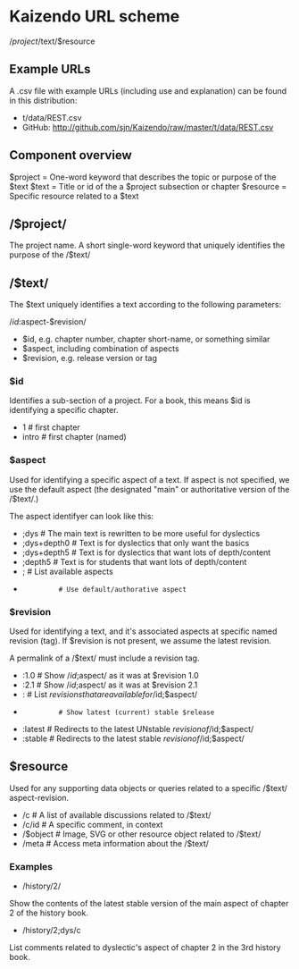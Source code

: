 # Kaizendo URL scheme

/$project/$text/$resource

## Example URLs

A .csv file with example URLs (including use and explanation) can be found in this distribution:

* t/data/REST.csv
* GitHub: http://github.com/sjn/Kaizendo/raw/master/t/data/REST.csv


## Component overview

$project  = One-word keyword that describes the topic or purpose of the $text
$text     = Title or id of the a $project subsection or chapter
$resource = Specific resource related to a $text


## /$project/

The project name. A short single-word keyword that uniquely identifies the purpose of the /$text/ 


## /$text/

The $text uniquely identifies a text according to the following parameters:

/$id:$aspect-$revision/

* $id, e.g. chapter number, chapter short-name, or something similar
* $aspect, including combination of aspects
* $revision, e.g. release version or tag

### $id

Identifies a sub-section of a project. For a book, this means $id is identifying a specific chapter.

* 1           # first chapter
* intro       # first chapter (named) 

### $aspect

Used for identifying a specific aspect of a text. If aspect is not specified, we use the default aspect (the designated "main" or authoritative version of the /$text/.)

The aspect identifyer can look like this:

* ;dys         # The main text is rewritten to be more useful for dyslectics
* ;dys+depth0  # Text is for dyslectics that only want the basics
* ;dys+depth5  # Text is for dyslectics that want lots of depth/content
* ;depth5      # Text is for students that want lots of depth/content
* ;            # List available aspects
*              # Use default/authorative aspect

### $revision

Used for identifying a text, and it's associated aspects at specific named revision (tag). If $revision is not present, we assume the latest revision.

A permalink of a /$text/ must include a revision tag.

* :1.0         # Show /$id;$aspect/ as it was at $revision 1.0
* :2.1         # Show /$id;$aspect/ as it was at $revision 2.1
* :            # List $revisions that are available for /$id;$aspect/
*              # Show latest (current) stable $release
* :latest      # Redirects to the latest UNstable $revision of /$id;$aspect/
* :stable      # Redirects to the latest stable $revision of /$id;$aspect/ 


## $resource

Used for any supporting data objects or queries related to a specific /$text/ aspect-revision.

* /c           # A list of available discussions related to /$text/
* /c/id        # A specific comment, in context
* /$object     # Image, SVG or other resource object related to /$text/
* /meta        # Access meta information about the /$text/


### Examples

* /history/2/

Show the contents of the latest stable version of the main aspect of chapter 2 of the history book.

* /history/2;dys/c  

List comments related to dyslectic's aspect of chapter 2 in the 3rd history book.


